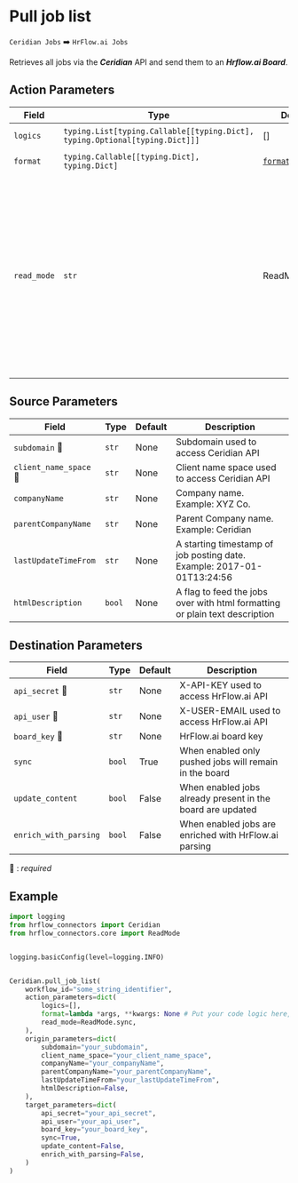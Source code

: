 # Pull job list
`Ceridian Jobs` :arrow_right: `HrFlow.ai Jobs`

Retrieves all jobs via the ***Ceridian*** API and send them to an ***Hrflow.ai Board***.



## Action Parameters

| Field | Type | Default | Description |
| ----- | ---- | ------- | ----------- |
| `logics`  | `typing.List[typing.Callable[[typing.Dict], typing.Optional[typing.Dict]]]` | [] | List of logic functions |
| `format`  | `typing.Callable[[typing.Dict], typing.Dict]` | [`format_job`](../connector.py#L18) | Formatting function |
| `read_mode`  | `str` | ReadMode.sync | If 'incremental' then `read_from` of the last run is given to Origin Warehouse during read. **The actual behavior depends on implementation of read**. In 'sync' mode `read_from` is neither fetched nor given to Origin Warehouse during read. |

## Source Parameters

| Field | Type | Default | Description |
| ----- | ---- | ------- | ----------- |
| `subdomain` :red_circle: | `str` | None | Subdomain used to access Ceridian API |
| `client_name_space` :red_circle: | `str` | None | Client name space used to access Ceridian API |
| `companyName`  | `str` | None | Company name. Example: XYZ Co. |
| `parentCompanyName`  | `str` | None | Parent Company name. Example: Ceridian |
| `lastUpdateTimeFrom`  | `str` | None | A starting timestamp of job posting date. Example: 2017-01-01T13:24:56 |
| `htmlDescription`  | `bool` | None | A flag to feed the jobs over with html formatting or plain text description |

## Destination Parameters

| Field | Type | Default | Description |
| ----- | ---- | ------- | ----------- |
| `api_secret` :red_circle: | `str` | None | X-API-KEY used to access HrFlow.ai API |
| `api_user` :red_circle: | `str` | None | X-USER-EMAIL used to access HrFlow.ai API |
| `board_key` :red_circle: | `str` | None | HrFlow.ai board key |
| `sync`  | `bool` | True | When enabled only pushed jobs will remain in the board |
| `update_content`  | `bool` | False | When enabled jobs already present in the board are updated |
| `enrich_with_parsing`  | `bool` | False | When enabled jobs are enriched with HrFlow.ai parsing |

:red_circle: : *required*

## Example

```python
import logging
from hrflow_connectors import Ceridian
from hrflow_connectors.core import ReadMode


logging.basicConfig(level=logging.INFO)


Ceridian.pull_job_list(
    workflow_id="some_string_identifier",
    action_parameters=dict(
        logics=[],
        format=lambda *args, **kwargs: None # Put your code logic here,
        read_mode=ReadMode.sync,
    ),
    origin_parameters=dict(
        subdomain="your_subdomain",
        client_name_space="your_client_name_space",
        companyName="your_companyName",
        parentCompanyName="your_parentCompanyName",
        lastUpdateTimeFrom="your_lastUpdateTimeFrom",
        htmlDescription=False,
    ),
    target_parameters=dict(
        api_secret="your_api_secret",
        api_user="your_api_user",
        board_key="your_board_key",
        sync=True,
        update_content=False,
        enrich_with_parsing=False,
    )
)
```